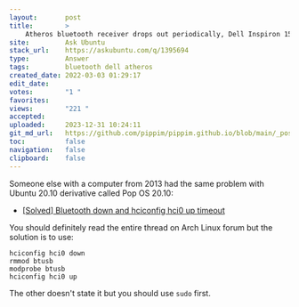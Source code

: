 ```yaml
---
layout:       post
title:        >
    Atheros bluetooth receiver drops out periodically, Dell Inspiron 15
site:         Ask Ubuntu
stack_url:    https://askubuntu.com/q/1395694
type:         Answer
tags:         bluetooth dell atheros
created_date: 2022-03-03 01:29:17
edit_date:    
votes:        "1 "
favorites:    
views:        "221 "
accepted:     
uploaded:     2023-12-31 10:24:11
git_md_url:   https://github.com/pippim/pippim.github.io/blob/main/_posts/2022/2022-03-03-Atheros-bluetooth-receiver-drops-out-periodically_-Dell-Inspiron-15.md
toc:          false
navigation:   false
clipboard:    false
---
```


Someone else with a computer from 2013 had the same problem with Ubuntu 20.10 derivative called Pop OS 20.10:

- [[Solved] Bluetooth down and hciconfig hci0 up timeout](https://bbs.archlinux.org/viewtopic.php?id=171357)

You should definitely read the entire thread on Arch Linux forum but the solution is to use:

``` shell
hciconfig hci0 down
rmmod btusb
modprobe btusb
hciconfig hci0 up
```

The other doesn't state it but you should use `sudo` first.
